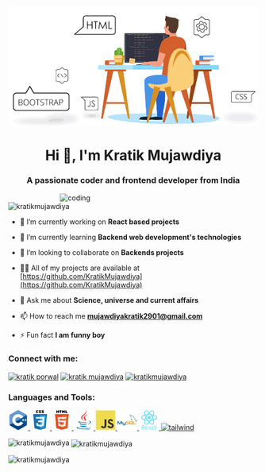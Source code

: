 ![logo](https://github.com/KratikMujawdiya/Kratik-Mujawdiya/blob/main/Github%20Banner.gif)
<h1 align="center">Hi 👋, I'm Kratik Mujawdiya</h1>
<h3 align="center">A passionate coder and frontend developer from India</h3>

<img align="right" alt="coding" width="400" src="https://user-images.githubusercontent.com/55389276/140866485-8fb1c876-9a8f-4d6a-98dc-08c4981eaf70.gif">

<p align="left"> <img src="https://komarev.com/ghpvc/?username=kratikmujawdiya&label=Profile%20views&color=0e75b6&style=flat" alt="kratikmujawdiya" /> </p>

- 🔭 I’m currently working on **React based projects**

- 🌱 I’m currently learning **Backend web development's technologies**

- 👯 I’m looking to collaborate on **Backends projects**

- 👨‍💻 All of my projects are available at [https://github.com/KratikMujawdiya](https://github.com/KratikMujawdiya)

- 💬 Ask me about **Science, universe and current affairs**

- 📫 How to reach me **mujawdiyakratik2901@gmail.com**

- ⚡ Fun fact **I am funny boy**

<h3 align="left">Connect with me:</h3>
<p align="left">
<a href="https://linkedin.com/in/kratik porwal" target="blank"><img align="center" src="https://raw.githubusercontent.com/rahuldkjain/github-profile-readme-generator/master/src/images/icons/Social/linked-in-alt.svg" alt="kratik porwal" height="30" width="40" /></a>
<a href="https://fb.com/kratik mujawdiya" target="blank"><img align="center" src="https://raw.githubusercontent.com/rahuldkjain/github-profile-readme-generator/master/src/images/icons/Social/facebook.svg" alt="kratik mujawdiya" height="30" width="40" /></a>
<a href="https://instagram.com/kratikmujawdiya" target="blank"><img align="center" src="https://raw.githubusercontent.com/rahuldkjain/github-profile-readme-generator/master/src/images/icons/Social/instagram.svg" alt="kratikmujawdiya" height="30" width="40" /></a>
</p>

<h3 align="left">Languages and Tools:</h3>
<p align="left"> <a href="https://www.w3schools.com/cpp/" target="_blank" rel="noreferrer"> <img src="https://raw.githubusercontent.com/devicons/devicon/master/icons/cplusplus/cplusplus-original.svg" alt="cplusplus" width="40" height="40"/> </a> <a href="https://www.w3schools.com/css/" target="_blank" rel="noreferrer"> <img src="https://raw.githubusercontent.com/devicons/devicon/master/icons/css3/css3-original-wordmark.svg" alt="css3" width="40" height="40"/> </a> <a href="https://www.w3.org/html/" target="_blank" rel="noreferrer"> <img src="https://raw.githubusercontent.com/devicons/devicon/master/icons/html5/html5-original-wordmark.svg" alt="html5" width="40" height="40"/> </a> <a href="https://www.java.com" target="_blank" rel="noreferrer"> <img src="https://raw.githubusercontent.com/devicons/devicon/master/icons/java/java-original.svg" alt="java" width="40" height="40"/> </a> <a href="https://developer.mozilla.org/en-US/docs/Web/JavaScript" target="_blank" rel="noreferrer"> <img src="https://raw.githubusercontent.com/devicons/devicon/master/icons/javascript/javascript-original.svg" alt="javascript" width="40" height="40"/> </a> <a href="https://www.mysql.com/" target="_blank" rel="noreferrer"> <img src="https://raw.githubusercontent.com/devicons/devicon/master/icons/mysql/mysql-original-wordmark.svg" alt="mysql" width="40" height="40"/> </a> <a href="https://reactjs.org/" target="_blank" rel="noreferrer"> <img src="https://raw.githubusercontent.com/devicons/devicon/master/icons/react/react-original-wordmark.svg" alt="react" width="40" height="40"/> </a> <a href="https://tailwindcss.com/" target="_blank" rel="noreferrer"> <img src="https://www.vectorlogo.zone/logos/tailwindcss/tailwindcss-icon.svg" alt="tailwind" width="40" height="40"/> </a> </p>

<p><img align="left" src="https://github-readme-stats.vercel.app/api/top-langs?username=kratikmujawdiya&show_icons=true&locale=en&layout=compact" alt="kratikmujawdiya" /></p>

<p>&nbsp;<img align="center" src="https://github-readme-stats.vercel.app/api?username=kratikmujawdiya&show_icons=true&locale=en" alt="kratikmujawdiya" /></p>

<p><img align="center" src="https://github-readme-streak-stats.herokuapp.com/?user=kratikmujawdiya&" alt="kratikmujawdiya" /></p>

